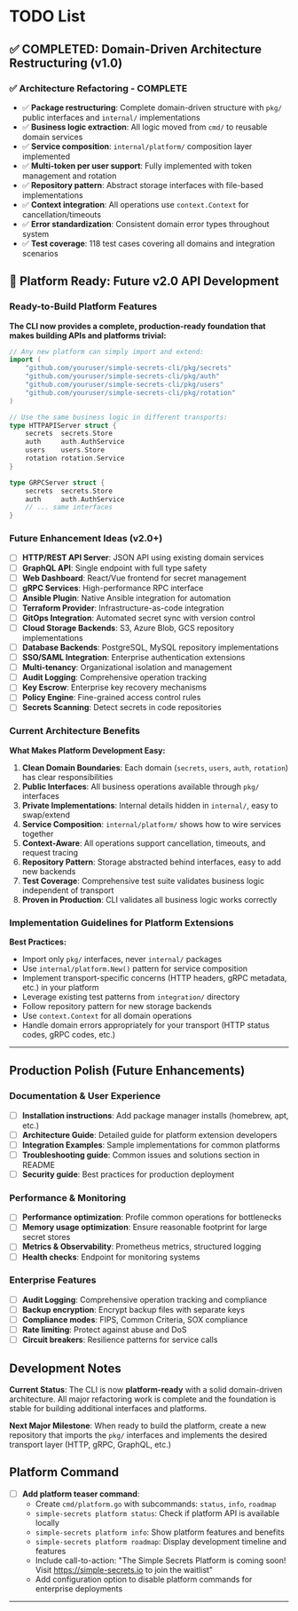 # TODO List

## ✅ COMPLETED: Domain-Driven Architecture Restructuring (v1.0)

### ✅ Architecture Refactoring - COMPLETE
- ✅ **Package restructuring**: Complete domain-driven structure with `pkg/` public interfaces and `internal/` implementations
- ✅ **Business logic extraction**: All logic moved from `cmd/` to reusable domain services
- ✅ **Service composition**: `internal/platform/` composition layer implemented
- ✅ **Multi-token per user support**: Fully implemented with token management and rotation
- ✅ **Repository pattern**: Abstract storage interfaces with file-based implementations
- ✅ **Context integration**: All operations use `context.Context` for cancellation/timeouts
- ✅ **Error standardization**: Consistent domain error types throughout system
- ✅ **Test coverage**: 118 test cases covering all domains and integration scenarios

## 🚀 Platform Ready: Future v2.0 API Development

### Ready-to-Build Platform Features

**The CLI now provides a complete, production-ready foundation that makes building APIs and platforms trivial:**

```go
// Any new platform can simply import and extend:
import (
    "github.com/youruser/simple-secrets-cli/pkg/secrets"
    "github.com/youruser/simple-secrets-cli/pkg/auth"
    "github.com/youruser/simple-secrets-cli/pkg/users"
    "github.com/youruser/simple-secrets-cli/pkg/rotation"
)

// Use the same business logic in different transports:
type HTTPAPIServer struct {
    secrets  secrets.Store
    auth     auth.AuthService
    users    users.Store
    rotation rotation.Service
}

type GRPCServer struct {
    secrets  secrets.Store
    auth     auth.AuthService
    // ... same interfaces
}
```

### Future Enhancement Ideas (v2.0+)

- [ ] **HTTP/REST API Server**: JSON API using existing domain services
- [ ] **GraphQL API**: Single endpoint with full type safety
- [ ] **Web Dashboard**: React/Vue frontend for secret management
- [ ] **gRPC Services**: High-performance RPC interface
- [ ] **Ansible Plugin**: Native Ansible integration for automation
- [ ] **Terraform Provider**: Infrastructure-as-code integration
- [ ] **GitOps Integration**: Automated secret sync with version control
- [ ] **Cloud Storage Backends**: S3, Azure Blob, GCS repository implementations
- [ ] **Database Backends**: PostgreSQL, MySQL repository implementations
- [ ] **SSO/SAML Integration**: Enterprise authentication extensions
- [ ] **Multi-tenancy**: Organizational isolation and management
- [ ] **Audit Logging**: Comprehensive operation tracking
- [ ] **Key Escrow**: Enterprise key recovery mechanisms
- [ ] **Policy Engine**: Fine-grained access control rules
- [ ] **Secrets Scanning**: Detect secrets in code repositories

### Current Architecture Benefits

**What Makes Platform Development Easy:**
1. **Clean Domain Boundaries**: Each domain (`secrets`, `users`, `auth`, `rotation`) has clear responsibilities
2. **Public Interfaces**: All business operations available through `pkg/` interfaces
3. **Private Implementations**: Internal details hidden in `internal/`, easy to swap/extend
4. **Service Composition**: `internal/platform/` shows how to wire services together
5. **Context-Aware**: All operations support cancellation, timeouts, and request tracing
6. **Repository Pattern**: Storage abstracted behind interfaces, easy to add new backends
7. **Test Coverage**: Comprehensive test suite validates business logic independent of transport
8. **Proven in Production**: CLI validates all business logic works correctly

### Implementation Guidelines for Platform Extensions

**Best Practices:**
- Import only `pkg/` interfaces, never `internal/` packages
- Use `internal/platform.New()` pattern for service composition
- Implement transport-specific concerns (HTTP headers, gRPC metadata, etc.) in your platform
- Leverage existing test patterns from `integration/` directory
- Follow repository pattern for new storage backends
- Use `context.Context` for all domain operations
- Handle domain errors appropriately for your transport (HTTP status codes, gRPC codes, etc.)

---

## Production Polish (Future Enhancements)

### Documentation & User Experience

- [ ] **Installation instructions**: Add package manager installs (homebrew, apt, etc.)
- [ ] **Architecture Guide**: Detailed guide for platform extension developers
- [ ] **Integration Examples**: Sample implementations for common platforms
- [ ] **Troubleshooting guide**: Common issues and solutions section in README
- [ ] **Security guide**: Best practices for production deployment

### Performance & Monitoring

- [ ] **Performance optimization**: Profile common operations for bottlenecks
- [ ] **Memory usage optimization**: Ensure reasonable footprint for large secret stores
- [ ] **Metrics & Observability**: Prometheus metrics, structured logging
- [ ] **Health checks**: Endpoint for monitoring systems

### Enterprise Features

- [ ] **Audit Logging**: Comprehensive operation tracking and compliance
- [ ] **Backup encryption**: Encrypt backup files with separate keys
- [ ] **Compliance modes**: FIPS, Common Criteria, SOX compliance
- [ ] **Rate limiting**: Protect against abuse and DoS
- [ ] **Circuit breakers**: Resilience patterns for service calls

## Development Notes

**Current Status**: The CLI is now **platform-ready** with a solid domain-driven architecture. All major refactoring work is complete and the foundation is stable for building additional interfaces and platforms.

**Next Major Milestone**: When ready to build the platform, create a new repository that imports the `pkg/` interfaces and implements the desired transport layer (HTTP, gRPC, GraphQL, etc.)

## Platform Command

- [ ] **Add platform teaser command**:
  - Create `cmd/platform.go` with subcommands: `status`, `info`, `roadmap`
  - `simple-secrets platform status`: Check if platform API is available locally
  - `simple-secrets platform info`: Show platform features and benefits
  - `simple-secrets platform roadmap`: Display development timeline and features
  - Include call-to-action: "The Simple Secrets Platform is coming soon! Visit <https://simple-secrets.io> to join the waitlist"
  - Add configuration option to disable platform commands for enterprise deployments

---
